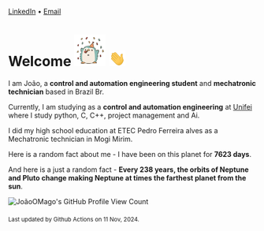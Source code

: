 [LinkedIn](https://www.linkedin.com/in/joão-pedro-gozzoli-b95641301/) &bull;
[Email](joaopedrogozzoli@gmail.com)

# Welcome <img src="happy.gif" height="64px" /> <img src="wave.gif" height="32px" />

I am João, a  **control and automation engineering student** and **mechatronic technician** based in Brazil Br.

Currently, I am studying as a **control and automation engineering** at [Unifei](https://unifei.edu.br) where I study python, C, C++, project management and Ai.

I did my high school education at ETEC Pedro Ferreira alves as a Mechatronic technician in Mogi Mirim.

Here is a random fact about me - I have been on this planet for **7623 days**.

And here is a just a random fact -  **Every 238 years, the orbits of Neptune and Pluto change making Neptune at times the farthest planet from the sun**.

![JoãoOMago's GitHub Profile View Count](https://komarev.com/ghpvc/?username=JoaoOMago)

<sub>Last updated by Github Actions on 11 Nov, 2024.</sub>
